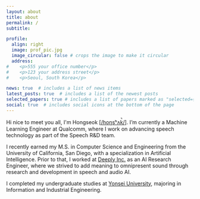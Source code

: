 ```yaml
---
layout: about
title: about
permalink: /
subtitle: 

profile:
  align: right
  image: prof_pic.jpg
  image_circular: false # crops the image to make it circular
  address: 
#    <p>555 your office number</p>
#    <p>123 your address street</p>
#    <p>Seoul, South Korea</p>

news: true  # includes a list of news items
latest_posts: true  # includes a list of the newest posts
selected_papers: true # includes a list of papers marked as "selected={true}"
social: true  # includes social icons at the bottom of the page
---
```

Hi nice to meet you all, I'm Hongseok \[[/hoŋsʰʌk̚/](assets/audio/hongseok.wav)\].  I’m currently a Machine Learning Engineer at Qualcomm, where I work on advancing speech technology as part of the Speech R&D team.

I recently earned my M.S. in Computer Science and Engineering from the University of California, San Diego, with a specialization in Artificial Intelligence. Prior to that, I worked at [Deeply Inc.](https://deeplyinc.com) as an AI Research Engineer, where we strived to add meaning to omnipresent sound through research and development in speech and audio AI.

I completed my undergraduate studies at [Yonsei University](https://www.yonsei.ac.kr/en_sc/index.jsp), majoring in Information and Industrial Engineering.